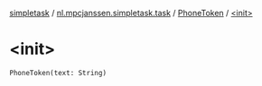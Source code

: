 [simpletask](../../index.md) / [nl.mpcjanssen.simpletask.task](../index.md) / [PhoneToken](index.md) / [&lt;init&gt;](.)

# &lt;init&gt;

`PhoneToken(text: String)`